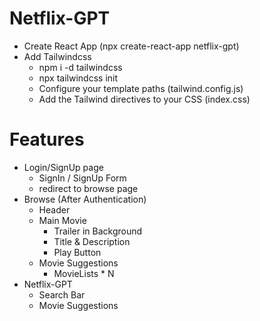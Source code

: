 # Netflix-GPT

- Create React App (npx create-react-app netflix-gpt)
- Add Tailwindcss 
    - npm i -d tailwindcss
    - npx tailwindcss init
    - Configure your template paths (tailwind.config.js)
    - Add the Tailwind directives to your CSS (index.css)

# Features
-  Login/SignUp page
    - SignIn / SignUp Form
    - redirect to browse page  
-  Browse (After Authentication)
    - Header
    - Main Movie
        - Trailer in Background
        - Title & Description
        - Play Button
    - Movie Suggestions
        - MovieLists * N
- Netflix-GPT
    - Search Bar
    - Movie Suggestions
